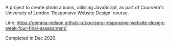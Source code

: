 A project to create photo albums, utilising JavaScript, as part of Coursera's University of London 'Responsive Website Design' course.

Link: https://gemma-nelson.github.io/coursera-responsive-website-design-week-four-final-assessment/

Completed in Dec 2020.
